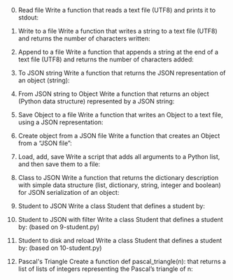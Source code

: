 0. Read file
Write a function that reads a text file (UTF8) and prints it to stdout:

1. Write to a file
Write a function that writes a string to a text file (UTF8) and returns the number of characters written:

2. Append to a file
Write a function that appends a string at the end of a text file (UTF8) and returns the number of characters added:

3. To JSON string
Write a function that returns the JSON representation of an object (string):

4. From JSON string to Object
Write a function that returns an object (Python data structure) represented by a JSON string:

5. Save Object to a file
Write a function that writes an Object to a text file, using a JSON representation:

6. Create object from a JSON file
Write a function that creates an Object from a “JSON file”:

7. Load, add, save
Write a script that adds all arguments to a Python list, and then save them to a file:

8. Class to JSON
Write a function that returns the dictionary description with simple data structure (list, dictionary, string, integer and boolean) for JSON serialization of an object:

9. Student to JSON
Write a class Student that defines a student by:

10. Student to JSON with filter
Write a class Student that defines a student by: (based on 9-student.py)

11. Student to disk and reload
Write a class Student that defines a student by: (based on 10-student.py)

12. Pascal's Triangle
Create a function def pascal_triangle(n): that returns a list of lists of integers representing the Pascal’s triangle of n:
